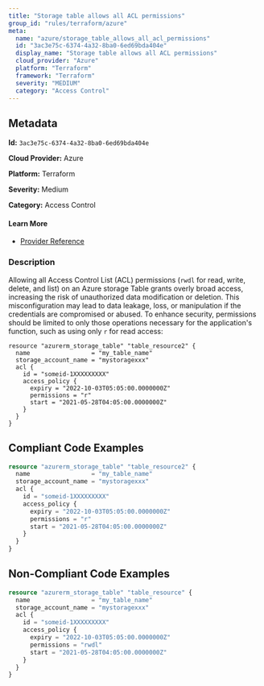 ```yaml
---
title: "Storage table allows all ACL permissions"
group_id: "rules/terraform/azure"
meta:
  name: "azure/storage_table_allows_all_acl_permissions"
  id: "3ac3e75c-6374-4a32-8ba0-6ed69bda404e"
  display_name: "Storage table allows all ACL permissions"
  cloud_provider: "Azure"
  platform: "Terraform"
  framework: "Terraform"
  severity: "MEDIUM"
  category: "Access Control"
---
```

## Metadata

**Id:** `3ac3e75c-6374-4a32-8ba0-6ed69bda404e`

**Cloud Provider:** Azure

**Platform:** Terraform

**Severity:** Medium

**Category:** Access Control

#### Learn More

 - [Provider Reference](https://registry.terraform.io/providers/hashicorp/azurerm/latest/docs/resources/storage_table#permissions)

### Description

 Allowing all Access Control List (ACL) permissions (`rwdl` for read, write, delete, and list) on an Azure storage Table grants overly broad access, increasing the risk of unauthorized data modification or deletion. This misconfiguration may lead to data leakage, loss, or manipulation if the credentials are compromised or abused. To enhance security, permissions should be limited to only those operations necessary for the application's function, such as using only `r` for read access:

```
resource "azurerm_storage_table" "table_resource2" {
  name                 = "my_table_name"
  storage_account_name = "mystoragexxx"
  acl {
    id = "someid-1XXXXXXXXX"
    access_policy {
      expiry = "2022-10-03T05:05:00.0000000Z"
      permissions = "r"
      start = "2021-05-28T04:05:00.0000000Z"
    }
  }
}
```


## Compliant Code Examples
```terraform
resource "azurerm_storage_table" "table_resource2" {
  name                 = "my_table_name"
  storage_account_name = "mystoragexxx"
  acl {
    id = "someid-1XXXXXXXXX"
    access_policy {
      expiry = "2022-10-03T05:05:00.0000000Z"
      permissions = "r"
      start = "2021-05-28T04:05:00.0000000Z"
    }
  }
}

```
## Non-Compliant Code Examples
```terraform
resource "azurerm_storage_table" "table_resource" {
  name                 = "my_table_name"
  storage_account_name = "mystoragexxx"
  acl {
    id = "someid-1XXXXXXXXX"
    access_policy {
      expiry = "2022-10-03T05:05:00.0000000Z"
      permissions = "rwdl"
      start = "2021-05-28T04:05:00.0000000Z"
    }
  }
}

```